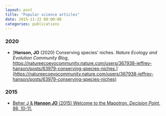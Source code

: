 ```yaml
---
layout: post
title: "Popular science articles"
date: 2015-11-22 00:00:00
categories: publications
---
```


### 2020

* [**Hanson, JO** (2020) Conserving species' niches. _Nature Ecology and Evolution Community Blog_, https://natureecoevocommunity.nature.com/users/367938-jeffrey-hanson/posts/63979-conserving-species-niches.](https://natureecoevocommunity.nature.com/users/367938-jeffrey-hanson/posts/63979-conserving-species-niches)

### 2015

* [Beher J & **Hanson JO** (2015) Welcome to the Mapotron. _Decision Point_, 86, 10-11.](http://decision-point.com.au/article/welcome-to-the-mapotron)
